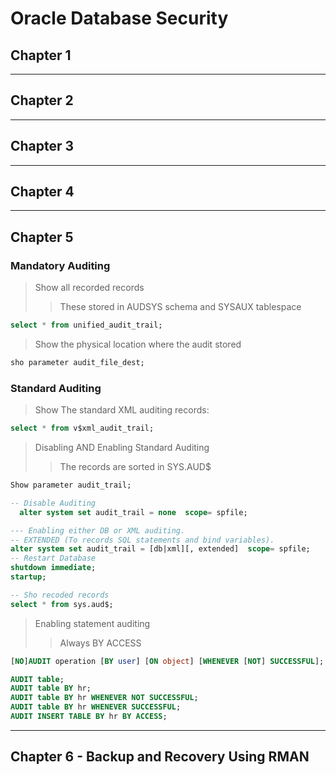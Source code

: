 # Oracle Database Security

## Chapter 1

---

## Chapter 2

---

## Chapter 3

---

## Chapter 4

---

## Chapter 5

### Mandatory Auditing

> Show all recorded records
>
> > These stored in AUDSYS schema and SYSAUX tablespace

```sql
select * from unified_audit_trail;
```

> Show the physical location where the audit stored

```sql
sho parameter audit_file_dest;
```

### Standard Auditing

> Show The standard XML auditing records:

```sql
select * from v$xml_audit_trail;
```

> Disabling AND Enabling Standard Auditing
>
> > The records are sorted in SYS.AUD$

```sql
Show parameter audit_trail;

-- Disable Auditing
  alter system set audit_trail = none  scope= spfile;

--- Enabling either DB or XML auditing.
-- EXTENDED (To records SQL statements and bind variables).
alter system set audit_trail = [db|xml][, extended]  scope= spfile;
-- Restart Database
shutdown immediate;
startup;

-- Sho recoded records
select * from sys.aud$;
```

> Enabling statement auditing
>
> > Always BY ACCESS

```sql
[NO]AUDIT operation [BY user] [ON object] [WHENEVER [NOT] SUCCESSFUL];

AUDIT table;
AUDIT table BY hr;
AUDIT table BY hr WHENEVER NOT SUCCESSFUL;
AUDIT table BY hr WHENEVER SUCCESSFUL;
AUDIT INSERT TABLE BY hr BY ACCESS;
```

---

## Chapter 6 - Backup and Recovery Using RMAN
